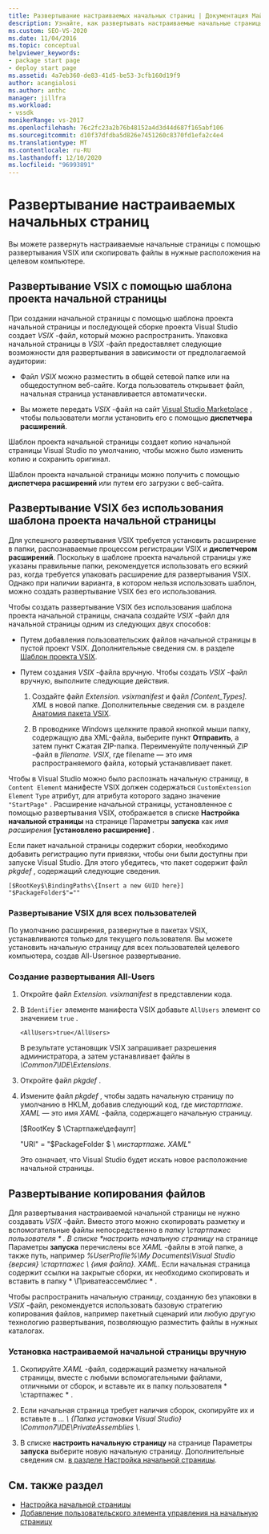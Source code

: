 ```yaml
---
title: Развертывание настраиваемых начальных страниц | Документация Майкрософт
description: Узнайте, как развертывать настраиваемые начальные страницы с помощью развертывания VSIX или путем копирования файлов в нужные расположения на целевом компьютере.
ms.custom: SEO-VS-2020
ms.date: 11/04/2016
ms.topic: conceptual
helpviewer_keywords:
- package start page
- deploy start page
ms.assetid: 4a7eb360-de83-41d5-be53-3cfb160d19f9
author: acangialosi
ms.author: anthc
manager: jillfra
ms.workload:
- vssdk
monikerRange: vs-2017
ms.openlocfilehash: 76c2fc23a2b76b48152a4d3d44d687f165abf106
ms.sourcegitcommit: d10f37dfdba5d826e7451260c8370fd1efa2c4e4
ms.translationtype: MT
ms.contentlocale: ru-RU
ms.lasthandoff: 12/10/2020
ms.locfileid: "96993891"
---
```

# <a name="deploy-custom-start-pages"></a>Развертывание настраиваемых начальных страниц

Вы можете развернуть настраиваемые начальные страницы с помощью развертывания VSIX или скопировать файлы в нужные расположения на целевом компьютере.

## <a name="vsix-deployment-by-using-the-start-page-project-template"></a>Развертывание VSIX с помощью шаблона проекта начальной страницы

При создании начальной страницы с помощью шаблона проекта начальной страницы и последующей сборке проекта Visual Studio создает *VSIX* -файл, который можно распространить. Упаковка начальной страницы в *VSIX* -файл предоставляет следующие возможности для развертывания в зависимости от предполагаемой аудитории:

- Файл *VSIX* можно разместить в общей сетевой папке или на общедоступном веб-сайте. Когда пользователь открывает файл, начальная страница устанавливается автоматически.

- Вы можете передать *VSIX* -файл на сайт [Visual Studio Marketplace](https://marketplace.visualstudio.com/) , чтобы пользователи могли установить его с помощью **диспетчера расширений**.

Шаблон проекта начальной страницы создает копию начальной страницы Visual Studio по умолчанию, чтобы можно было изменить копию и сохранить оригинал.

Шаблон проекта начальной страницы можно получить с помощью **диспетчера расширений** или путем его загрузки с веб-сайта.

## <a name="vsix-deployment-without-using-the-start-page-project-template"></a>Развертывание VSIX без использования шаблона проекта начальной страницы
 Для успешного развертывания VSIX требуется установить расширение в папки, распознаваемые процессом регистрации VSIX и **диспетчером расширений**. Поскольку в шаблоне проекта начальной страницы уже указаны правильные папки, рекомендуется использовать его всякий раз, когда требуется упаковать расширение для развертывания VSIX. Однако при наличии варианта, в котором нельзя использовать шаблон, можно создать развертывание VSIX без его использования.

 Чтобы создать развертывание VSIX без использования шаблона проекта начальной страницы, сначала создайте *VSIX* -файл для начальной страницы одним из следующих двух способов:

- Путем добавления пользовательских файлов начальной страницы в пустой проект VSIX. Дополнительные сведения см. в разделе [Шаблон проекта VSIX](../extensibility/vsix-project-template.md).

- Путем создания *VSIX* -файла вручную. Чтобы создать *VSIX* -файл вручную, выполните следующие действия.

   1. Создайте файл *Extension. vsixmanifest* и файл *[Content_Types]. XML* в новой папке. Дополнительные сведения см. в разделе [Анатомия пакета VSIX](../extensibility/anatomy-of-a-vsix-package.md).

   2. В проводнике Windows щелкните правой кнопкой мыши папку, содержащую два XML-файла, выберите пункт **Отправить**, а затем пункт Сжатая ZIP-папка. Переименуйте полученный *ZIP* -файл в *filename. VSIX*, где filename — это имя распространяемого файла, который устанавливает пакет.

Чтобы в Visual Studio можно было распознать начальную страницу, в `Content Element` манифесте VSIX должен содержаться `CustomExtension Element` `Type` атрибут, для атрибута которого задано значение `"StartPage"` . Расширение начальной страницы, установленное с помощью развертывания VSIX, отображается в списке **Настройка начальной страницы** на странице Параметры **запуска** как *имя расширения* **[установлено расширение]** .

Если пакет начальной страницы содержит сборки, необходимо добавить регистрацию пути привязки, чтобы они были доступны при запуске Visual Studio. Для этого убедитесь, что пакет содержит файл *pkgdef* , содержащий следующие сведения.

```
[$RootKey$\BindingPaths\{Insert a new GUID here}]
"$PackageFolder$"=""
```

### <a name="vsix-deployment-for-all-users"></a>Развертывание VSIX для всех пользователей
 По умолчанию расширения, развернутые в пакетах VSIX, устанавливаются только для текущего пользователя. Вы можете установить начальную страницу для всех пользователей целевого компьютера, создав All-Usersное развертывание.

### <a name="to-create-an-all-users-deployment"></a>Создание развертывания All-Users

1. Откройте файл *Extension. vsixmanifest* в представлении кода.

2. В `Identifier` элементе манифеста VSIX добавьте `AllUsers` элемент со значением `true` .

    ```
    <AllUsers>true</AllUsers>
    ```

     В результате установщик VSIX запрашивает разрешения администратора, а затем устанавливает файлы в *\Common7\IDE\Extensions*.

3. Откройте файл *pkgdef* .

4. Измените файл *pkgdef* , чтобы задать начальную страницу по умолчанию в HKLM, добавив следующий код, где *мистартпаже. XAML* — это имя *XAML* -файла, содержащего начальную страницу.

     [$RootKey $ \Стартпаже\дефаулт]

     "URI" = "$PackageFolder $ \\ *мистартпаже. XAML*"

     Это означает, что Visual Studio будет искать новое расположение начальной страницы.

## <a name="file-copy-deployment"></a>Развертывание копирования файлов
 Для развертывания настраиваемой начальной страницы не нужно создавать *VSIX* -файл. Вместо этого можно скопировать разметку и вспомогательные файлы непосредственно в <em>папку \стартпажес пользователя \* . В списке **настроить начальную страницу</em>* на странице Параметры **запуска** перечислены все *XAML* -файлы в этой папке, а также путь, например *%UserProfile%\My Documents\Visual Studio {версия} \стартпажес \\ {имя файла}. XAML*. Если начальная страница содержит ссылки на закрытые сборки, их необходимо скопировать и вставить в папку * \Приватеассемблиес \* .

 Чтобы распространить начальную страницу, созданную без упаковки в *VSIX* -файл, рекомендуется использовать базовую стратегию копирования файлов, например пакетный сценарий или любую другую технологию развертывания, позволяющую разместить файлы в нужных каталогах.

### <a name="to-manually-install-a-custom-start-page"></a>Установка настраиваемой начальной страницы вручную

1. Скопируйте *XAML* -файл, содержащий разметку начальной страницы, вместе с любыми вспомогательными файлами, отличными от сборок, и вставьте их в папку пользователя * \стартпажес \* .

2. Если начальная страница требует наличия сборок, скопируйте их и вставьте в *... \\ {Папка установки Visual Studio} \Common7\IDE\PrivateAssemblies \\*.

3. В списке **настроить начальную страницу** на странице Параметры **запуска** выберите новую начальную страницу. Дополнительные сведения см. [в разделе Настройка начальной страницы](../ide/customizing-the-start-page-for-visual-studio.md).

## <a name="see-also"></a>См. также раздел

- [Настройка начальной страницы](../ide/customizing-the-start-page-for-visual-studio.md)
- [Добавление пользовательского элемента управления на начальную страницу](../extensibility/adding-user-control-to-the-start-page.md)

